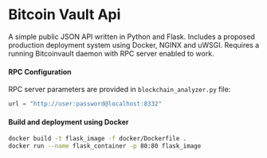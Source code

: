# Bitcoin Vault Api

A simple public JSON API written in Python and Flask. Includes a proposed production deployment system using Docker, NGINX and uWSGI. Requires a running Bitcoinvault daemon with RPC server enabled to work.

#### RPC Configuration
RPC server parameters are provided in ```blockchain_analyzer.py``` file:
```python
url = "http://user:password@localhost:8332"
```

#### Build and deployment using Docker
```sh
docker build -t flask_image -f docker/Dockerfile .
docker run --name flask_container -p 80:80 flask_image
```
